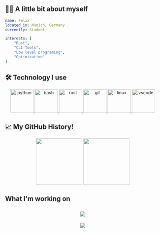 <h2> 👨‍💻 A little bit about myself </h2>

```yaml
name: Felix
located_in: Munich, Germany
currently: Student

interests: [
    "Rust",
    "CLI-Tools",
    "Low level programing",
    "Optimization"
]
```

<h2> 🛠️ Technology I use</h2>
<p align="center">
<a href="python.org">
  <img src="https://cdn.jsdelivr.net/gh/devicons/devicon/icons/python/python-original.svg" alt="python" width="75" height="75"/>
</a>
<a href="gnu.org/software/bash/">
<img src="https://cdn.jsdelivr.net/gh/devicons/devicon/icons/bash/bash-original.svg" alt="bash" width="75" height="75"/>
</a>
<a href="https://www.rust-lang.org/">
<img src="https://cdn.jsdelivr.net/gh/devicons/devicon/icons/rust/rust-plain.svg" alt="rust" width="75" height="75"/>
</a>
<a href="https://git-scm.com/">
<img src="https://cdn.jsdelivr.net/gh/devicons/devicon/icons/git/git-original.svg" alt="git" width="75" height="75"/>
</a>
<a href="https://git-scm.com/">
<img src="https://cdn.jsdelivr.net/gh/devicons/devicon/icons/linux/linux-original.svg" alt="linux" width="75" height="75"/>
</a>
<a href="https://code.visualstudio.com/">
<img src="https://cdn.jsdelivr.net/gh/devicons/devicon/icons/vscode/vscode-original.svg" alt="vscode" width="75" height="75"/>
</a>

<h2> 📈 My GitHub History!</h2>

<p align="center">
<img src="https://github-readme-stats.vercel.app/api?username=zoolq&hide=contribs,prs" height="150">
<img src="https://github-readme-stats.vercel.app/api/top-langs/?username=zoolq&layout=compact" height="150">

<h2> What I'm working on <h2>

<p align="center">
<img src="https://github-readme-stats.vercel.app/api/wakatime?username=zoolq">

<p align="center">
  <img src="https://capsule-render.vercel.app/api?type=waving&color=timeGradient&height=100&section=footer"/>
</p>
